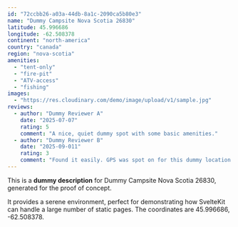 ```yaml
---
id: "72ccbb26-a03a-44db-8a1c-2090ca5b80e3"
name: "Dummy Campsite Nova Scotia 26830"
latitude: 45.996686
longitude: -62.508378
continent: "north-america"
country: "canada"
region: "nova-scotia"
amenities:
  - "tent-only"
  - "fire-pit"
  - "ATV-access"
  - "fishing"
images:
  - "https://res.cloudinary.com/demo/image/upload/v1/sample.jpg"
reviews:
  - author: "Dummy Reviewer A"
    date: "2025-07-07"
    rating: 5
    comment: "A nice, quiet dummy spot with some basic amenities."
  - author: "Dummy Reviewer B"
    date: "2025-09-011"
    rating: 3
    comment: "Found it easily. GPS was spot on for this dummy location."
---
```


This is a **dummy description** for Dummy Campsite Nova Scotia 26830, generated for the proof of concept.

It provides a serene environment, perfect for demonstrating how SvelteKit can handle a large number of static pages. The coordinates are 45.996686, -62.508378.
